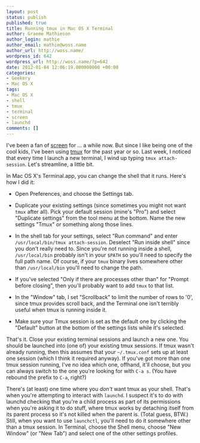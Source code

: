 ```yaml
---
layout: post
status: publish
published: true
title: Running tmux in Mac OS X Terminal
author: Graeme Mathieson
author_login: mathie
author_email: mathie@woss.name
author_url: http://woss.name/
wordpress_id: 642
wordpress_url: http://woss.name/?p=642
date: 2012-01-04 12:06:19.000000000 +00:00
categories:
- Geekery
- Mac OS X
tags:
- Mac OS X
- shell
- tmux
- terminal
- screen
- launchd
comments: []
---
```

I've been a fan of [screen](http://www.gnu.org/software/screen/) for ... a while now. But since I like being one of the cool kids, I've been using [tmux](http://tmux.sourceforge.net/) for the past year or so. Last week, I noticed that every time I launch a new terminal, I wind up typing `tmux attach-session`. Let's streamline, a little bit.

In Mac OS X's Terminal.app, you can change the shell that it runs. Here's how I did it:

* Open Preferences, and choose the Settings tab.

* Duplicate your existing settings (since sometimes you might not want `tmux` after all). Pick your default session (mine's "Pro") and select "Duplicate settings" from the tool menu at the bottom. Name the new settings "Tmux" or something along those lines.

* In the shell tab for your settings, select "Run command" and enter `/usr/local/bin/tmux attach-session`. Deselect "Run inside shell" since you don't really need to. Since you're not running inside a shell, `/usr/local/bin` probably isn't in your `$PATH` so you'll need to specify the full path name. Of course, if your `tmux` binary lives somewhere other than `/usr/local/bin` you'll need to change the path.

* If you've selected "Only if there are processes other than" for "Prompt before closing", then you'll probably want to add `tmux` to that list.

* In the "Window" tab, I set "Scrollback" to limit the number of rows to '0', since tmux provides scroll back, and the Terminal one isn't terribly useful when tmux is running inside it.

* Make sure your Tmux session is set as the default one by clicking the "Default" button at the bottom of the settings lists while it's selected.

That's it. Close your existing terminal sessions and launch a new one. You should be launched into (one of) your existing tmux sessions. If tmux wasn't already running, then this assumes that your `~/.tmux.conf` sets up at least one session (which I think it required anyway). If you've got more than one tmux session running, I've no idea which one, offhand, it'll choose, but you can always switch to the one you're looking for with `C-a s`. (You have rebound the prefix to `C-a`, right?)

There's (at least) one time where you *don't* want tmux as your shell. That's when you're attempting to interact with `launchd`. I suspect it's to do with launchd checking that you're a child process as part of its permissions when you're asking it to do stuff, where tmux works by detaching itself from its parent process so it's not killed when the parent is. (Total guess, BTW.) Still, when you want to use `launchctl`, you'll need to do it somewhere other than a tmux session. In Terminal, choose the Shell menu, choose "New Window" (or "New Tab") and select one of the other settings profiles.
